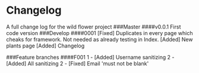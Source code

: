 Changelog
======
A full change log for the wild flower project
###Master
####v0.0.1
First code version
###Develop
####0001
[Fixed] Duplicates in every page which cheaks for framework. Not needed as already testing in Index.
[Added] New plants page
[Added] Changelog

###Feature branches
####F001
1 - [Added] Username sanitizing
2 - [Added] All sanitizing
2 - [Fixed] Email 'must not be blank'
